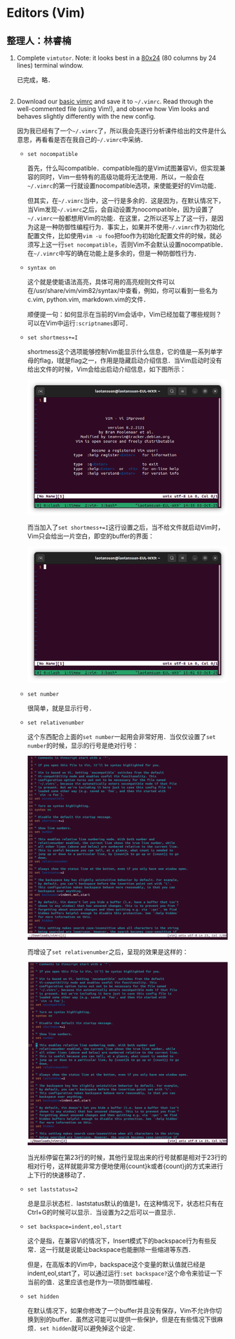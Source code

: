 # Editors (Vim)

## 整理人：林睿楠

1. Complete `vimtutor`. Note: it looks best in a [80x24][1] (80 columns by 24 lines) terminal window.

	[1]: <https://en.wikipedia.org/wiki/VT100> "VT100"

	已完成，略．<br><br>
	
2. Download our [basic vimrc][2] and save it to `~/.vimrc`. Read through the well-commented file (using Vim!), and observe how Vim looks and behaves slightly differently with the new config.

	[2]: <https://missing.csail.mit.edu/2020/files/vimrc> "basic vimrc file"

	因为我已经有了一个`~/.vimrc`了，所以我会先逐行分析课件给出的文件是什么意思，再看看是否在我自己的`~/.vimrc`中采纳．

	- `set nocompatible`

		首先，什么叫compatible．compatible指的是Vim试图兼容Vi，但实现兼容的同时，Vim一些特有的高级功能将无法使用．所以，一般会在`~/.vimrc`的第一行就设置nocompatible选项，来使能更好的Vim功能．

		但其实，在`~/.vimrc`当中，这一行是多余的．这是因为，在默认情况下，当Vim发现`~/.vimrc`之后，会自动设置为nocompatible，因为设置了`~/.vimrc`一般都想用Vim的功能．在这里，之所以还写上了这一行，是因为这是一种防御性编程行为．事实上，如果并不使用`~/.vimrc`作为初始化配置文件，比如使用`vim -u foo`把foo作为初始化配置文件的时候，就必须写上这一行`set nocompatible`，否则Vim不会默认设置nocompatible．在`~/.vimrc`中写的确在功能上是多余的，但是一种防御性行为．

	- `syntax on`

		这个就是使能语法高亮，具体可用的高亮规则文件可以在/usr/share/vim/vim82/syntax/中查看，例如，你可以看到一些名为c.vim, python.vim, markdown.vim的文件．

		顺便提一句：如何显示在当前的Vim会话中，Vim已经加载了哪些规则？可以在Vim中运行`:scriptnames`即可．

	- `set shortmess+=I`

		shortmess这个选项能够控制Vim能显示什么信息，它的值是一系列单字母的flag，I就是flag之一，作用是隐藏启动介绍信息．当Vim启动时没有给出文件的时候，Vim会给出启动介绍信息，如下图所示：

		![Vim's startup intro message](./vim-startup-intro-message.png "Vim's startup intro message")

		而当加入了`set shortmess+=I`这行设置之后，当不给文件就启动Vim时，Vim只会给出一片空白，即空的buffer的界面：

		![Blank buffer after setting shortmess](./blank-buffer.png "Blank buffer after setting shortmess")

	- `set number`

		很简单，就是显示行号．

	- `set relativenumber`

		这个东西配合上面的`set number`一起用会非常好用．当仅仅设置了`set number`的时候，显示的行号是绝对行号：

		![Line numbers shown when relativenumber is not set](./absolute-line-number.png "When relativenumber is not set")

		而增设了`set relativenumber`之后，呈现的效果是这样的：

		![Line numbers shown when relativenumber is set](./relative-line-number.png "When relativenumber is set")

		当光标停留在第23行的时候，其他行呈现出来的行号就都是相对于23行的相对行号，这样就能非常方便地使用{count}k或者{count}j的方式来进行上下行的快速移动了．

	- `set laststatus=2`

		总是显示状态栏．laststatus默认的值是1，在这种情况下，状态栏只有在Ctrl+G的时候可以显示．当设置为2之后可以一直显示．

	- `set backspace=indent,eol,start`

		这个是指，在兼容Vi的情况下，Insert模式下的backspace行为有些反常．这一行就是说能让backspace也能删除一些缩进等东西．

		但是，在高版本的Vim中，backspace这个变量的默认值就已经是indent,eol,start了，可以通过运行`:set backspace?`这个命令来验证一下当前的值．这里应该也是作为一项防御性编程．

	- `set hidden`

		在默认情况下，如果你修改了一个buffer并且没有保存，Vim不允许你切换到别的buffer．虽然这可能可以提供一些保护，但是在有些情况下很麻烦．`set hidden`就可以避免掉这个设定．
